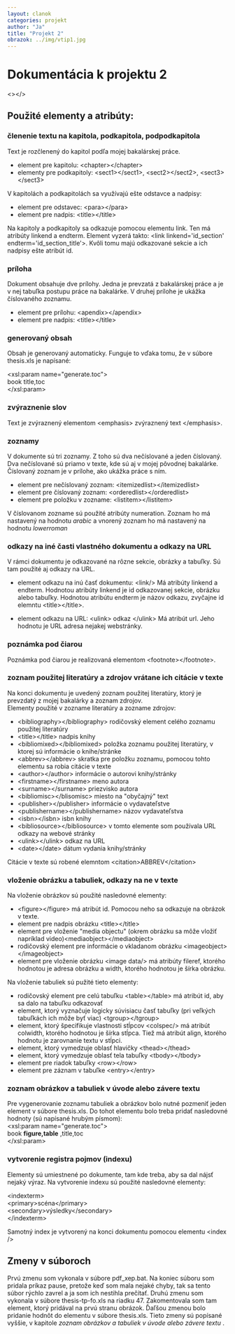 ```yaml
---
layout: clanok
categories: projekt
author: "Ja"
title: "Projekt 2"
obrazok: ../img/vtip1.jpg
---
```

# Dokumentácia k projektu 2
\<\>\</\>

## Použité elementy a atribúty:

### členenie textu na kapitola, podkapitola, podpodkapitola

Text je rozčlenený do kapitol podľa mojej bakalárskej práce.

* element pre kapitolu: \<chapter\>\<\/chapter\>  
* elementy pre podkapitoly: \<sect1\>\</sect1\>, \<sect2\>\</sect2\>, \<sect3\>\</sect3\>  

V kapitolách a podkapitolách sa využívajú ešte odstavce a nadpisy:

* element pre odstavec: \<para\>\</para\>  
* element pre nadpis: \<title\>\</title\>

Na kapitoly a podkapitoly sa odkazuje pomocou elementu link. Ten má atribúty linkend a endterm.
Element vyzerá takto: \<link linkend='id_section' endterm='id_section_title'\>. Kvôli tomu majú odkazované
sekcie a ich nadpisy ešte atribút id. 

### príloha

Dokument obsahuje dve prílohy. Jedna je prevzatá z bakalárskej práce a je v nej tabuľka postupu práce na bakalárke.
V druhej prílohe je ukážka číslovaného zoznamu.

* element pre prílohu: \<apendix\>\</apendix\>
* element pre nadpis: \<title\>\</title\>

### generovaný obsah

Obsah je generovaný automaticky. Funguje to vďaka tomu, že v súbore thesis.xls je napísané:  

\<xsl:param name="generate.toc"\>  
	book      title,toc  
\</xsl:param\>  


	
### zvýraznenie slov

Text je zvýraznený elementom \<emphasis\> zvýraznený text \</emphasis\>.

### zoznamy

V dokumente sú tri zoznamy. Z toho sú dva nečíslované a jeden číslovaný.
Dva nečíslované sú priamo v texte, kde sú aj v mojej pôvodnej bakalárke.
Číslovaný zoznam je v prílohe, ako ukážka práce s ním.

* element pre nečíslovaný zoznam: \<itemizedlist\>\</itemizedlist\>
* element pre číslovaný zoznam: \<orderedlist\>\</orderedlist\>
* element pre položku v zozname: \<listitem\>\</listitem\>

V číslovanom zozname sú použité atribúty numeration. Zoznam ho má nastavený na hodnotu _arabic_ 
a vnorený zoznam ho má nastavený na hodnotu _lowerroman_

### odkazy na iné časti vlastného dokumentu a odkazy na URL

V rámci dokumentu je odkazované na rôzne sekcie, obrázky a tabuľky. Sú tam použité aj odkazy na URL.

* element odkazu na inú časť dokumentu: \<link/\>
	Má atribúty linkend a endterm. Hodnotou atribúty linkend je id odkazovanej sekcie, obrázku alebo tabuľky.
	Hodnotou atribútu endterm je názov odkazu, zvyčajne id elemntu \<title\>\</title\>.
	
* element odkazu na URL: \<ulink\> odkaz \</ulink\>
	Má atribút url. Jeho hodnotu je URL adresa nejakej webstránky.
	
### poznámka pod čiarou

Poznámka pod čiarou je realizovaná elementom \<footnote\>\</footnote\>. 

### zoznam použitej literatúry a zdrojov vrátane ich citácie v texte

Na konci dokumentu je uvedený zoznam použitej literatúry, ktorý je prevzdatý z mojej bakalárky a zoznam
zdrojov.  
Elementy použité v zozname literatúry a zozname zdrojov:

* \<bibliography\>\</bibliography\>
	rodičovský element celého zoznamu použitej literatúry
* \<title\>\</title\>
	nadpis knihy  
* \<bibliomixed\>\</bibliomixed\>
	položka zoznamu použitej literatúry, v ktorej sú informácie o knihe/stránke
* \<abbrev\>\</abbrev\>
	skratka pre položku zoznamu, pomocou tohto elementu sa robia citácie v texte
* \<author\>\</author\>
	informácie o autorovi knihy/stránky
* \<firstname\>\</firstname\>
	meno autora
* \<surname\>\</surname\>
	priezvisko autora
* \<bibliomisc\>\</blisomisc\>
	miesto na "obyčajný" text
* \<publisher\>\</publisher\>
	informácie o vydavateľstve
* \<publishername\>\</publishername\>
	názov vydavateľstva
* \<isbn\>\</isbn\>
	isbn knihy
* \<bibliosource\>\</bibliosource\>
	v tomto elemente som používala URL odkazy na webové stránky
* \<ulink\>\</ulink\>
	odkaz na URL
* \<date\>\</date\>
	dátum vydania knihy/stránky
	
Citácie v texte sú robené elemntom \<citation\>ABBREV\</citation\>

### vloženie obrázku a tabuliek, odkazy na ne v texte

Na vloženie obrázkov sú použité nasledovné elementy:

* \<figure\>\</figure\>
	má atribút id. Pomocou neho sa odkazuje na obrázok v texte.
* element pre nadpis obrázku \<title\>\</title\>
* element pre vloženie "media objectu" (okrem obrázku sa môže vložiť napríklad video)\<mediaobject\>\</mediaobject\>
* rodičovský element pre informácie o vkladanom obrázku \<imageobject\>\</imageobject\>
* element pre vloženie obrázku \<image data/\>
	má atribúty fileref, ktorého hodnotou je adresa obrázku a width, ktorého hodnotou je šírka obrázku.

Na vloženie tabuliek sú pužité tieto elementy:

* rodičovský element pre celú tabuľku \<table\>\</table\>
	má atribút id, aby sa dalo na tabuľku odkazovať
* element, ktorý vyznačuje logicky súvisiacu časť tabuľky (pri veľkých tabuľkách ich môže byť viac) \<tgroup\>\</tgroup\>
* element, ktorý špecifikuje vlastnosti stĺpcov \<colspec/\>
	má atribút colwidth, ktorého hodnotou je šírka stĺpca. Tiež má atribút align, ktorého hodnotu je zarovnanie textu v stĺpci.
* element, ktorý vymedzuje oblasť hlavičky \<thead\>\</thead\>
* element, ktorý vymedzuje oblasť tela tabuľky \<tbody\>\</tbody\>
* element pre riadok tabuľky \<row\>\</row\>
* element pre záznam v tabuľke \<entry\>\</entry\>

### zoznam obrázkov a tabuliek v úvode alebo závere textu

Pre vygenerovanie zoznamu tabuliek a obrázkov bolo nutné pozmeniť jeden element v súbore thesis.xls.
Do tohot elementu bolo treba pridať nasledovné hodnoty (sú napísané hrubým písmom):  
<xsl:param name="generate.toc">  
book      **figure,table** ,title,toc  
</xsl:param>  

### vytvorenie registra pojmov (indexu) 

Elementy sú umiestnené po dokumente, tam kde treba, aby sa dal nájsť nejaký výraz.
Na vytvorenie indexu sú použité nasledovné elementy:

\<indexterm\>  
		\<primary\>scéna\</primary\>  
		\<secondary\>výsledky\</secondary\>  
\</indexterm\>  



Samotný index je vytvorený na konci dokumentu pomocou elementu \<index /\>

## Zmeny v súboroch

Prvú zmenu som vykonala v súbore pdf_xep.bat. Na koniec súboru som pridala  príkaz pause, pretože keď som mala nejaké chyby, tak sa
tento súbor rýchlo zavrel a ja som ich nestihla prečítať. Druhú zmenu som vykonala v súbore thesis-tp-fo.xls na riadku 47.
Zakomentovala som tam element, ktorý pridával na prvú stranu obrázok. Ďaľšou zmenou bolo pridanie hodnôt do elementu v súbore
thesis.xls. Tieto zmeny sú popísané vyššie, v kapitole _zoznam obrázkov a tabuliek v úvode alebo závere textu_ .

